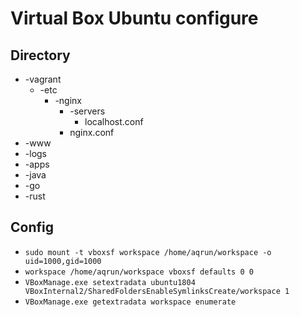 # Virtual Box Ubuntu configure

## Directory

* -vagrant
    * -etc
        * -nginx
           * -servers
               * localhost.conf
           * nginx.conf
* -www
* -logs
* -apps
* -java
* -go
* -rust

## Config

* `sudo mount -t vboxsf workspace /home/aqrun/workspace -o uid=1000,gid=1000`
* `workspace /home/aqrun/workspace vboxsf defaults 0 0`
* `VBoxManage.exe setextradata ubuntu1804 VBoxInternal2/SharedFoldersEnableSymlinksCreate/workspace 1`
* `VBoxManage.exe getextradata workspace enumerate`
